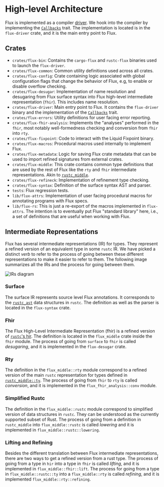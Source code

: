 # High-level Architecture

Flux is implemented as a compiler [driver](https://rustc-dev-guide.rust-lang.org/rustc-driver.html?highlight=Callbacks%5C#rustc_driver-and-rustc_interface). We hook into the compiler by implementing the [`Callbacks`](https://doc.rust-lang.org/nightly/nightly-rustc/rustc_driver/trait.Callbacks.html) trait. The implementation is located is in the `flux-driver` crate, and it is the main entry point to Flux.

## Crates

- `crates/flux-bin`: Contains the `cargo-flux` and `rustc-flux` binaries used to launch the `flux-driver`.
- `crates/flux-common`: Common utility definitions used across all crates.
- `crates/flux-config`: Crate containing logic associated with global configuration flags that change the behavior of Flux, e.g, to enable or disable overflow checking.
- `crates/flux-desugar`: Implementation of name resolution and desugaring from Flux surface syntax into Flux high-level intermediate representation (`fhir`). This includes name resolution.
- `crates/flux-driver`: Main entry point to Flux. It contains the `flux-driver` binary and the implementation of the [`Callbacks`](https://doc.rust-lang.org/nightly/nightly-rustc/rustc_driver/trait.Callbacks.html) trait.
- `crates/flux-errors`: Utility definitions for user facing error reporting.
- `crates/flux-fhir-analysis`: Implements the "analyses" performed in the `fhir`, most notably well-formedness checking and conversion from `fhir` into `rty`.
- `crates/flux-fixpoint`: Code to interact with the Liquid Fixpoint binary.
- `crates/flux-macros`: Procedural macros used internally to implement Flux.
- `crates/flux-metadata`: Logic for saving Flux crate metadata that can be used to import refined signatures from external crates.
- `crates/flux-middle`: This crate contains common type definitions that are used by the rest of Flux like the `rty` and `fhir` intermediate representations. Akin to [`rustc_middle`](https://doc.rust-lang.org/nightly/nightly-rustc/rustc_middle/index.html).
- `crates/flux-refineck`: Implementation of refinement type checking.
- `crates/flux-syntax`: Definition of the surface syntax AST and parser.
- `tests`: Flux regression tests.
- `lib/flux-attrs`: Implementation of user facing procedural macros for annotating programs with Flux specs.
- `lib/flux-rs`: This is just a re-export of the macros implemented in `flux-attrs`. The intention is to eventually put Flux "standard library" here, i.e., a set of definitions that are useful when working with Flux.

## Intermediate Representations

Flux has several intermediate representations (IR) for types. They represent a refined version of an equivalent type in some `rustc` IR. We have picked a distinct *verb* to refer to the process of going between these different representations to make it easier to refer to them. The following image summarizes all the IRs and the process for going between them.

![IRs diagram](../img/irs.svg)

### Surface

The surface IR represents source level Flux annotations. It corresponds to the [`rustc_ast`](https://doc.rust-lang.org/nightly/nightly-rustc/rustc_ast/index.html) data structures in `rustc`. The definition as well as the parser is located in the `flux-syntax` crate.

### Fhir

The Flux High-Level Intermediate Representation (fhir) is a refined version of [`rustc`'s hir](https://doc.rust-lang.org/nightly/nightly-rustc/rustc_hir/index.html). The definition is located in the `flux_middle` crate inside the `fhir` module. The process of going from `surface` to `fhir` is called *desugaring*, and it is implemented in the `flux-desugar` crate.

### Rty

The definition in the `flux_middle::rty` module correspond to a refined version of the main `rustc` representation for types defined in [`rustc_middle::ty`](https://doc.rust-lang.org/nightly/nightly-rustc/rustc_middle/ty/index.html). The process of going from `fhir` to `rty` is called *conversion*, and it is implemented in the `flux_fhir_analysis::conv` module.

### Simplified Rustc

The definition in the `flux_middle::rustc` module correspond to simplified version of data structures in `rustc`. They can be understood as the currently supported subset of Rust. The process of going from a definition in `rustc_middle` into `flux_middle::rustc` is called *lowering* and it is implemented in `flux_middle::rustc::lowering`.

### Lifting and Refining

Besides the different translation between Flux intermediate representations, there are two ways to get a refined version from a rust type. The process of going from a type in `hir` into a type in `fhir` is called *lifting*, and it is implemented in `flux_middle::fhir::lift`. The process for going from a type in `flux_middle::rustc::ty` into a `flux_middle::rty` is called *refining*, and it is implemented `flux_middle::rty::refining`.
